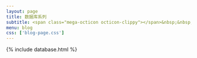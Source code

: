 ```yaml
---
layout: page
title: 数据库系列
subtitle: <span class="mega-octicon octicon-clippy"></span>&nbsp;&nbsp; Take notes about everything new
menu: blog
css: ['blog-page.css']
---
```

{% include database.html %}
